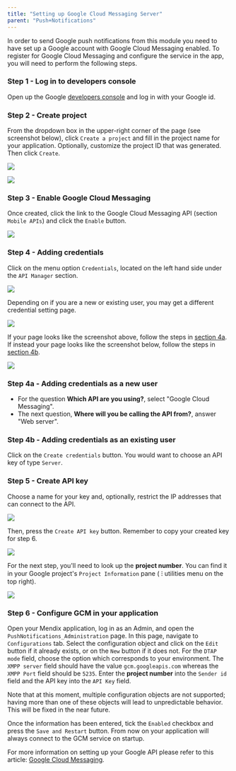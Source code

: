 ```yaml
---
title: "Setting up Google Cloud Messaging Server"
parent: "Push+Notifications"
---
```

In order to send Google push notifications from this module you need to have set up a Google account with Google Cloud Messaging enabled. To register for Google Cloud Messaging and configure the service in the app, you will need to perform the following steps.

### Step 1 - Log in to developers console

Open up the Google [developers console](https://console.developers.google.com) and log in with your Google id.

### Step 2 - Create project

From the dropdown box in the upper-right corner of the page (see screenshot below), click `Create a project` and fill in the project name for your application. Optionally, customize the project ID that was generated. Then click `Create`.

![](attachments/19203426/19399094.png)

![](attachments/19203426/19399095.png)

### Step 3 - Enable Google Cloud Messaging

Once created, click the link to the Google Cloud Messaging API (section `Mobile APIs`) and click the `Enable` button.

![](attachments/19203426/19399096.png)

### Step 4 - Adding credentials

Click on the menu option `Credentials`, located on the left hand side under the `API Manager` section.

![](attachments/19203426/19399097.png)

Depending on if you are a new or existing user, you may get a different credential setting page.

![](attachments/19203426/20217903.png)

If your page looks like the screenshot above, follow the steps in [section 4a](#step-4a---adding-credentials-as-a-new-user). If instead your page looks like the screenshot below, follow the steps in [section 4b](#step-4b---adding-credentials-as-an-existing-user).

![](attachments/19203426/19399098.png)

### Step 4a - Adding credentials as a new user

*   For the question **Which API are you using?**, select "Google Cloud Messaging".
*   The next question, **Where will you be calling the API from?**, answer "Web server".

### Step 4b - Adding credentials as an existing user

Click on the `Create credentials` button. You would want to choose an API key of type `Server`.

### Step 5 - Create API key

Choose a name for your key and, optionally, restrict the IP addresses that can connect to the API.

![](attachments/19203426/19399099.png)

Then, press the `Create API key` button. Remember to copy your created key for step 6.

![](attachments/19203426/20217906.png)

For the next step, you'll need to look up the **project number**. You can find it in your Google project's `Project Information` pane ( ⁝ utilities menu on the top right).

![](attachments/19203426/19399101.png)

### Step 6 - Configure GCM in your application

Open your Mendix application, log in as an Admin, and open the `PushNotifications_Administration` page. In this page, navigate to `Configurations` tab. Select the configuration object and click on the `Edit` button if it already exists, or on the `New` button if it does not. For the `DTAP mode` field, choose the option which corresponds to your environment. The `XMPP server` field should have the value `gcm.googleapis.com` whereas the `XMPP Port` field should be `5235`. Enter the **project number** into the `Sender id` field and the API key into the `API Key` field.

Note that at this moment, multiple configuration objects are not supported; having more than one of these objects will lead to unpredictable behavior. This will be fixed in the near future.

Once the information has been entered, tick the `Enabled` checkbox and press the `Save and Restart` button. From now on your application will always connect to the GCM service on startup.

For more information on setting up your Google API please refer to this article: [Google Cloud Messaging](https://developers.google.com/cloud-messaging/).

